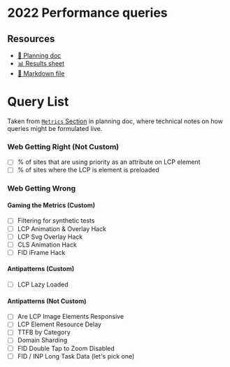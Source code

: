 # 2022 Performance queries

<!--
  This directory contains all of the 2022 Performance chapter queries.

  Each query should have a corresponding `metric_name.sql` file.
  Note that readers are linked to this directory, so try to make the SQL file names descriptive for easy browsing.

  Analysts: if helpful, you can use this README to give additional info about the queries.
-->

## Resources

- [📄 Planning doc][~google-doc]
- [📊 Results sheet][~google-sheets]
- [📝 Markdown file][~chapter-markdown]

[~google-doc]: https://docs.google.com/document/d/1IKV40fllCZTqeu-R6-73ckjQR9S6jiBfVBBfdcpAMkI/edit?usp=sharing
[~google-sheets]: https://docs.google.com/spreadsheets/d/1TPA_4xRTBB2fQZaBPZHVFvD0ikrR-4sNkfJfUEpjibs/edit?usp=sharing
[~chapter-markdown]: https://github.com/HTTPArchive/almanac.httparchive.org/tree/main/src/content/en/2022/performance.md


# Query List
Taken from [`Metrics` Section](https://docs.google.com/document/d/1IKV40fllCZTqeu-R6-73ckjQR9S6jiBfVBBfdcpAMkI/edit#heading=h.zbvh8yhwkp2i) in planning doc, where technical notes on how queries might be formulated live.
### Web Getting Right (Not Custom)
- [ ] % of sites that are using priority as an attribute on LCP element
- [ ] % of sites where the LCP is element is preloaded

### Web Getting Wrong
#### Gaming the Metrics (Custom)
- [ ] Filtering for synthetic tests
- [ ] LCP Animation & Overlay Hack
- [ ] LCP Svg Overlay Hack
- [ ] CLS Animation Hack 
- [ ] FID iFrame Hack

#### Antipatterns (Custom)
- [ ] LCP Lazy Loaded

#### Antipatterns (Not Custom)
- [ ] Are LCP Image Elements Responsive
- [ ] LCP Element Resource Delay
- [ ] TTFB by Category 
- [ ] Domain Sharding
- [ ] FID Double Tap to Zoom Disabled
- [ ] FID / INP Long Task Data (let's pick one)